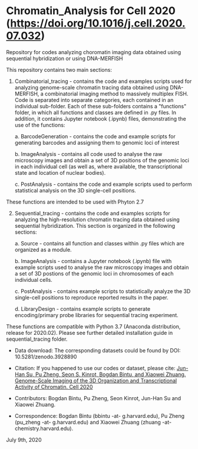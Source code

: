 # Chromatin_Analysis for Cell 2020 (https://doi.org/10.1016/j.cell.2020.07.032)

Repository for codes analyzing choromatin imaging data obtained using sequential hybridization or using DNA-MERFISH

This repository contains two main sections:
1. Combinatorial_tracing - contains the code and examples scripts used for analyzing genome-scale chromatin tracing data obtained using DNA-MERFISH, a combinatorial imaging method to massively multiplex FISH. Code is separated into separate categories, each contained in an individual sub-folder. Each of these sub-folders contains a "functions" folder, in which all functions and classes are defined in .py files. In addition, it contains Jupyter notebook (.ipynb) files, demonstrating the use of the functions:

   a. BarcodeGeneration - contains the code and example scripts for generating barcodes and assigning them to genomic loci of interest

   b. ImageAnalysis - contains all code used to analyse the raw microscopy images and obtain a set of 3D positions of the genomic loci in each individual cell (as well as, where available, the transcriptional state and location of nuclear bodies).
   
   c. PostAnalysis - contains the code and example scripts used to perform statistical analysis on the 3D single-cell positions.

These functions are intended to be used with Phyton 2.7

2. Sequential_tracing - contains the code and examples scripts for analyzing the high-resolution chromatin tracing data obtained using sequential hybridization. This section is organized in the following sections: 

    a. Source - contains all function and classes within .py files which are organized as a module.

    b. ImageAnalysis - contains a Jupyter notebook (.ipynb) file with example scripts used to analyse the raw microscopy images and obtain a set of 3D postions of the genomic loci in chromosomes of each individual cells.

    c. PostAnalysis - contains example scripts to statistically analyze the 3D single-cell positions to reproduce reported results in the paper. 
    
    d. LibraryDesign - contains example scripts to generate encoding/primary probe libraries for sequential tracing experiment. 

These functions are compatible with Python 3.7 (Anaconda distribution, release for 2020.02). Please see further detailed installation guide in sequential_tracing folder. 


* Data download: The corresponding datasets could be found by DOI: 10.5281/zenodo.3928890

* Citation: If you happened to use our codes or dataset, please cite: [Jun-Han Su, Pu Zheng, Seon S. Kinrot, Bogdan Bintu, and Xiaowei Zhuang. Genome-Scale Imaging of the 3D Organization and Transcriptional Activity of Chromatin. Cell 2020](https://doi.org/10.1016/j.cell.2020.07.032)

* Contributors: Bogdan Bintu, Pu Zheng, Seon Kinrot, Jun-Han Su and Xiaowei Zhuang.

* Correspondence: Bogdan Bintu (bbintu -at- g.harvard.edu), Pu Zheng (pu_zheng -at- g.harvard.edu) and Xiaowei Zhuang (zhuang -at- chemistry.harvard.edu).

July 9th, 2020
